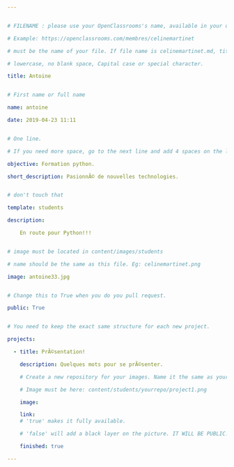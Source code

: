 ```yaml
---


# FILENAME : please use your OpenClassrooms's name, available in your url.

# Example: https://openclassrooms.com/membres/celinemartinet

# must be the name of your file. If file name is celinemartinet.md, title is celinemartinet.

# lowercase, no blank space, Capital case or special character.

title: Antoine	


# First name or full name

name: antoine	

date: 2019-04-23 11:11


# One line.

# If you need more space, go to the next line and add 4 spaces on the left, as in 'description'.

objective: Formation python.

short_description: PasionnÃ© de nouvelles technologies.


# don't touch that

template: students

description:

    En route pour Python!!!


# image must be located in content/images/students

# name should be the same as this file. Eg: celinemartinet.png

image: antoine33.jpg


# Change this to True when you do you pull request.

public: True


# You need to keep the exact same structure for each new project.

projects:

  - title: PrÃ©sentation!

    description: Quelques mots pour se prÃ©senter.

    # Create a new repository for your images. Name it the same as your nickname and profile picture.

    # Image must be here: content/students/yourrepo/project1.png

    image: 

    link: 
    # 'true' makes it fully available.

    # 'false' will add a black layer on the picture. IT WILL BE PUBLIC!

    finished: true

---
```

